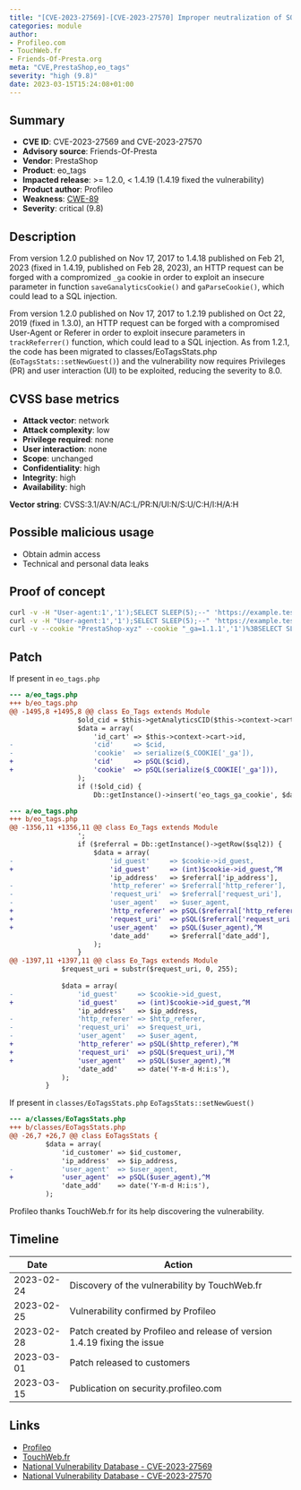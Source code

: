 ```yaml
---
title: "[CVE-2023-27569]-[CVE-2023-27570] Improper neutralization of SQL parameters in Profileo : Tracking et Conversions (eo_tags) module for PrestaShop"
categories: module
author:
- Profileo.com
- TouchWeb.fr
- Friends-Of-Presta.org
meta: "CVE,PrestaShop,eo_tags"
severity: "high (9.8)"
date: 2023-03-15T15:24:08+01:00
---
```


## Summary

* **CVE ID**: CVE-2023-27569 and CVE-2023-27570
* **Advisory source**: Friends-Of-Presta
* **Vendor**: PrestaShop
* **Product**: eo_tags
* **Impacted release**: >= 1.2.0, < 1.4.19 (1.4.19 fixed the vulnerability)
* **Product author**: Profileo
* **Weakness**: [CWE-89](https://cwe.mitre.org/data/definitions/89.html)
* **Severity**: critical (9.8)

## Description

From version 1.2.0 published on Nov 17, 2017 to 1.4.18 published on Feb 21, 2023 (fixed in 1.4.19, published on Feb 28, 2023), an HTTP request can be forged with a compromized `_ga` cookie in order to exploit an insecure parameter in function `saveGanalyticsCookie()` and `gaParseCookie()`, which could lead to a SQL injection.

From version 1.2.0 published on Nov 17, 2017 to 1.2.19 published on Oct 22, 2019 (fixed in 1.3.0), an HTTP request can be forged with a compromised User-Agent or Referer in order to exploit insecure parameters in `trackReferrer()` function, which could lead to a SQL injection. As from 1.2.1, the code has been migrated to classes/EoTagsStats.php (`EoTagsStats::setNewGuest()`) and the vulnerability now requires Privileges (PR) and user interaction (UI) to be exploited, reducing the severity to 8.0.

## CVSS base metrics

* **Attack vector**: network
* **Attack complexity**: low
* **Privilege required**: none
* **User interaction**: none
* **Scope**: unchanged
* **Confidentiality**: high
* **Integrity**: high
* **Availability**: high

**Vector string**: CVSS:3.1/AV:N/AC:L/PR:N/UI:N/S:U/C:H/I:H/A:H

## Possible malicious usage

* Obtain admin access
* Technical and personal data leaks

## Proof of concept

```bash
curl -v -H "User-agent:1','1');SELECT SLEEP(5);--" 'https://example.test/'
curl -v -H "User-agent:1','1');SELECT SLEEP(5);--" 'https://example.test/?force_eo_tags_tracking=1'
curl -v --cookie "PrestaShop-xyz" --cookie "_ga=1.1.1','1')%3BSELECT SLEEP(5)%3B--" 'https://example.test/order'
```

## Patch 

If present in `eo_tags.php`

```diff
--- a/eo_tags.php
+++ b/eo_tags.php
@@ -1495,8 +1495,8 @@ class Eo_Tags extends Module
                 $old_cid = $this->getAnalyticsCID($this->context->cart->id);
                 $data = array(
                     'id_cart' => $this->context->cart->id,
-                    'cid'     => $cid,
-                    'cookie'  => serialize($_COOKIE['_ga']),
+                    'cid'     => pSQL($cid),
+                    'cookie'  => pSQL(serialize($_COOKIE['_ga'])),
                 );
                 if (!$old_cid) {
                     Db::getInstance()->insert('eo_tags_ga_cookie', $data);
```

```diff
--- a/eo_tags.php
+++ b/eo_tags.php
@@ -1356,11 +1356,11 @@ class Eo_Tags extends Module
                 ';
                 if ($referral = Db::getInstance()->getRow($sql2)) {
                     $data = array(
-                        'id_guest'     => $cookie->id_guest,
+                        'id_guest'     => (int)$cookie->id_guest,^M
                         'ip_address'   => $referral['ip_address'],
-                        'http_referer' => $referral['http_referer'],
-                        'request_uri'  => $referral['request_uri'],
-                        'user_agent'   => $user_agent,
+                        'http_referer' => pSQL($referral['http_referer']),^M
+                        'request_uri'  => pSQL($referral['request_uri']),^M
+                        'user_agent'   => pSQL($user_agent),^M
                         'date_add'     => $referral['date_add'],
                     );
                 }
@@ -1397,11 +1397,11 @@ class Eo_Tags extends Module
             $request_uri = substr($request_uri, 0, 255);
 
             $data = array(
-                'id_guest'     => $cookie->id_guest,
+                'id_guest'     => (int)$cookie->id_guest,^M
                 'ip_address'   => $ip_address,
-                'http_referer' => $http_referer,
-                'request_uri'  => $request_uri,
-                'user_agent'   => $user_agent,
+                'http_referer' => pSQL($http_referer),^M
+                'request_uri'  => pSQL($request_uri),^M
+                'user_agent'   => pSQL($user_agent),^M
                 'date_add'     => date('Y-m-d H:i:s'),
             );
         }
```

If present in `classes/EoTagsStats.php` `EoTagsStats::setNewGuest()`
```diff
--- a/classes/EoTagsStats.php
+++ b/classes/EoTagsStats.php
@@ -26,7 +26,7 @@ class EoTagsStats {
         $data = array(
             'id_customer' => $id_customer,
             'ip_address'  => $ip_address,
-            'user_agent'  => $user_agent,
+            'user_agent'  => pSQL($user_agent),^M
             'date_add'    => date('Y-m-d H:i:s'),
         );
```

Profileo thanks TouchWeb.fr for its help discovering the vulnerability.

## Timeline

| Date | Action |
| -- | -- |
| 2023-02-24 | Discovery of the vulnerability by TouchWeb.fr |
| 2023-02-25 | Vulnerability confirmed by Profileo |
| 2023-02-28 | Patch created by Profileo and release of version 1.4.19 fixing the issue |
| 2023-03-01 | Patch released to customers |
| 2023-03-15 | Publication on security.profileo.com |

## Links

* [Profileo](https://www.profileo.com/fr/)
* [TouchWeb.fr](https://www.touchweb.fr/)
* [National Vulnerability Database - CVE-2023-27569](https://nvd.nist.gov/vuln/detail/CVE-2023-27569)
* [National Vulnerability Database - CVE-2023-27570](https://nvd.nist.gov/vuln/detail/CVE-2023-27570)